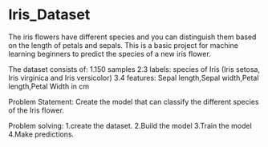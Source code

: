 # Iris_Dataset
The iris flowers have different species and you can distinguish them based on the length of petals and sepals. This is a basic project for machine learning beginners to predict the species of a new iris flower.

The dataset consists of:
1.150 samples
2.3 labels: species of Iris (Iris setosa, Iris virginica and Iris versicolor)
3.4 features: Sepal length,Sepal width,Petal length,Petal Width in cm

Problem Statement:
Create the model that can classify the different species of the Iris flower.

Problem solving:
1.create the dataset.
2.Build the model
3.Train the model
4.Make predictions.

